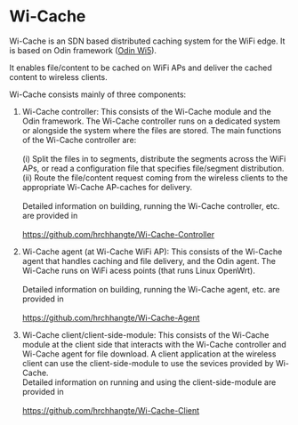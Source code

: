 # Wi-Cache

Wi-Cache is an SDN based distributed caching system for the WiFi edge.
It is based on Odin framework ([Odin Wi5](https://github.com/Wi5/odin-wi5/wiki)).

It enables file/content to be cached on WiFi APs and deliver the cached content to wireless clients.

Wi-Cache consists mainly of three components:
1. Wi-Cache controller: This consists of the Wi-Cache module and the Odin framework. The Wi-Cache controller runs on a dedicated system or alongside the system where the files are stored. The main functions of the Wi-Cache controller are: <br /> <br />
(i) Split the files in to segments, distribute the segments across the WiFi APs, or read a configuration file that specifies file/segment distribution. <br /> 
(ii) Route the file/content request coming from the wireless clients to the appropriate Wi-Cache AP-caches for delivery. <br /> <br /> 
Detailed information on building, running the Wi-Cache controller, etc. are provided in <br />  <br /> https://github.com/hrchhangte/Wi-Cache-Controller 

2. Wi-Cache agent (at Wi-Cache WiFi AP): This consists of the Wi-Cache agent that handles caching and file delivery, and the Odin agent. The Wi-Cache runs on WiFi acess points (that runs Linux OpenWrt). <br /> <br /> Detailed information on building, running the Wi-Cache agent, etc. are provided in <br /> <br /> https://github.com/hrchhangte/Wi-Cache-Agent

3. Wi-Cache client/client-side-module: This consists of the Wi-Cache module at the client side that interacts with the Wi-Cache controller and Wi-Cache agent for file download. A client application at the wireless client can use the client-side-module to use the sevices provided by Wi-Cache. <br /> Detailed information on running and using the client-side-module are provided in <br /> <br /> https://github.com/hrchhangte/Wi-Cache-Client
